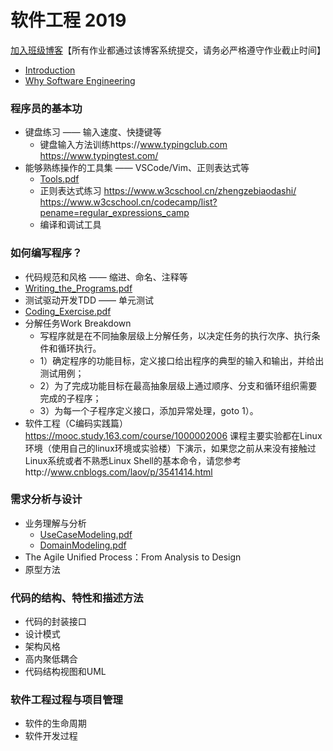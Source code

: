 # 软件工程 2019

[加入班级博客](http://edu.cnblogs.com/campus/ustc/se2019/join?id=CfDJ8DeHXSeUWr9KtnvAGu7_dX9lMCvo8lX0yoh--X5fjQf2xGCsdVpr97WyH6ce8OW7E-H0P0DWe7xz_4sU-IeaxMINPjaMbdZUz2evpHl9hk-Z345IERSzhBLbRgjYcNQXo13U2_LS1OIbnYYNpbvokoA)【所有作业都通过该博客系统提交，请务必严格遵守作业截止时间】

* [Introduction](https://github.com/mengning/ase/raw/master/se2019/ASE_1_intro.pdf)
* [Why Software Engineering](https://github.com/mengning/ase/raw/master/se2019/ASE_1_SoftwareEngineering.pdf)

### 程序员的基本功

* 键盘练习 —— 输入速度、快捷键等
  * 键盘输入方法训练https://www.typingclub.com https://www.typingtest.com/
* 能够熟练操作的工具集 —— VSCode/Vim、正则表达式等
  * [Tools.pdf](https://github.com/mengning/ase/raw/master/se2019/Tools.pdf)
  * 正则表达式练习 https://www.w3cschool.cn/zhengzebiaodashi/ https://www.w3cschool.cn/codecamp/list?pename=regular_expressions_camp
  * 编译和调试工具

### 如何编写程序？

* 代码规范和风格 —— 缩进、命名、注释等
* [Writing_the_Programs.pdf](https://github.com/mengning/ase/raw/master/se2019/Writing_the_Programs.pdf)
* 测试驱动开发TDD —— 单元测试
* [Coding_Exercise.pdf](https://github.com/mengning/ase/raw/master/se2019/ASE_2_Coding_Exercise.pdf)
* 分解任务Work Breakdown
  * 写程序就是在不同抽象层级上分解任务，以决定任务的执行次序、执行条件和循环执行。
  * 1）确定程序的功能目标，定义接口给出程序的典型的输入和输出，并给出测试用例；
  * 2）为了完成功能目标在最高抽象层级上通过顺序、分支和循环组织需要完成的子程序；
  * 3）为每一个子程序定义接口，添加异常处理，goto 1）。
* 软件工程（C编码实践篇）https://mooc.study.163.com/course/1000002006 课程主要实验都在Linux环境（使用自己的linux环境或实验楼）下演示，如果您之前从来没有接触过Linux系统或者不熟悉Linux Shell的基本命令，请您参考http://www.cnblogs.com/laov/p/3541414.html

### 需求分析与设计

* 业务理解与分析
  * [UseCaseModeling.pdf](https://github.com/mengning/ase/raw/master/se2019/UseCaseModeling.pdf)
  * [DomainModeling.pdf](https://github.com/mengning/ase/raw/master/se2019/DomainModeling.pdf)
* The Agile Unified Process：From Analysis to Design
* 原型方法

### 代码的结构、特性和描述方法

* 代码的封装接口
* 设计模式
* 架构风格
* 高内聚低耦合
* 代码结构视图和UML

### 软件工程过程与项目管理

* 软件的生命周期
* 软件开发过程
